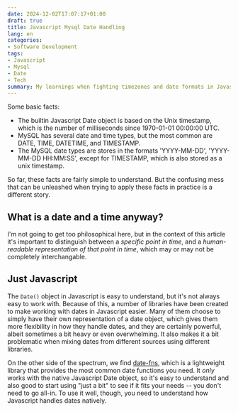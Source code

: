 ```yaml
---
date: 2024-12-02T17:07:17+01:00
draft: true
title: Javascript Mysql Date Handling
lang: en
categories:
- Software Development
tags:
- Javascript
- Mysql
- Date
- Tech
summary: My learnings when fighting timezones and date formats in Javascript and MySQL.
---
```


Some basic facts:

-   The builtin Javascript Date object is based on the Unix timestamp, which is the number of milliseconds since 1970-01-01 00:00:00 UTC.
-   MySQL has several date and time types, but the most common are DATE, TIME, DATETIME, and TIMESTAMP.
-   The MySQL date types are stores in the formats 'YYYY-MM-DD', 'YYYY-MM-DD HH:MM:SS', except for TIMESTAMP, which is also stored as a unix timestamp.

So far, these facts are fairly simple to understand. But the confusing mess that can be unleashed when trying to apply these facts in practice is a different story.

## What is a date and a time anyway?

I'm not going to get too philosophical here, but in the context of this article it's important to distinguish between a _specific point in time_, and a _human-readable representation of that point in time_, which may or may not be completely interchangable.

## Just Javascript

The `Date()` object in Javascript is easy to understand, but it's not always easy to work with. Because of this, a number of libraries have been created to make working with dates in Javascript easier. Many of them choose to simply have their own representation of a date object, which gives them more flexibility in how they handle dates, and they are certainly powerful, albeit sometimes a bit heavy or even overwhelming. It also makes it a bit problematic when mixing dates from different sources using different libraries.

On the other side of the spectrum, we find [date-fns](https://date-fns.org/), which is a lightweight library that provides the most common date functions you need. It _only_ works with the native Javascript Date object, so it's easy to understand and also good to start using "just a bit" to see if it fits your needs -- you don't need to go all-in. To use it well, though, you need to understand how Javascript handles dates natively.
